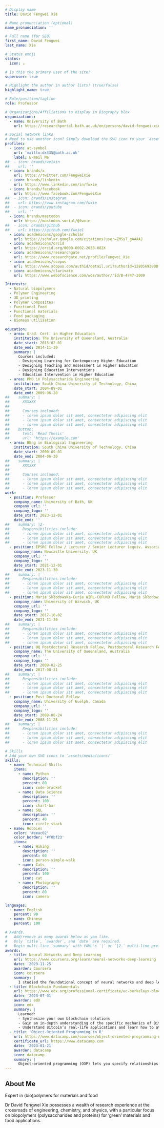 ```yaml
---
# Display name
title: David Fengwei Xie

# Name pronunciation (optional)
name_pronunciation: ''

# Full name (for SEO)
first_name: David Fengwei
last_name: Xie

# Status emoji
status:
  icon: ☕️

# Is this the primary user of the site?
superuser: true

# Highlight the author in author lists? (true/false)
highlight_name: true

# Role/position/tagline
role: Professor

# Organizations/Affiliations to display in Biography blox
organizations:
  - name: University of Bath
    url: https://researchportal.bath.ac.uk/en/persons/david-fengwei-xie

# Social network links
# Need to use another icon? Simply download the SVG icon to your `assets/media/icons/` folder.
profiles:
  - icon: at-symbol
    url: 'mailto:dx335@bath.ac.uk'
    label: E-mail Me
##  - icon: brands/weixin
##    url: ''  
  - icon: brands/x
    url: https://twitter.com/FengweiXie
  - icon: brands/linkedin
    url: https://www.linkedin.com/in/fwxie
  - icon: brands/facebook
    url: https://www.facebook.com/FengweiXie
##  - icon: brands/instagram
##    url: https://www.instagram.com/fwxie
##  - icon: brands/youtube
##    url: ''
  - icon: brands/mastodon
    url: https://mastodon.social/@fwxie
##  - icon: brands/github
##    url: https://github.com/fwxie1
  - icon: academicons/google-scholar
    url: https://scholar.google.com/citations?user=ZMSsT_gAAAAJ
  - icon: academicons/orcid
    url: https://orcid.org/0000-0002-2033-082X
  - icon: academicons/researchgate
    url: https://www.researchgate.net/profile/Fengwei_Xie
  - icon: academicons/scopus
    url: https://www.scopus.com/authid/detail.uri?authorId=12805693800
  - icon: academicons/clarivate
    url: https://www.webofscience.com/wos/author/rid/B-4747-2009

Interests:
  - Natural biopolymers
  - Polymer Engineering
  - 3D printing
  - Polymer Composites
  - Functional Food
  - Functional materials
  - Food packaging
  - Biomass utilisation

education:
  - area: Grad. Cert. in Higher Education
    institution: The University of Queensland, Australia
    date_start: 2013-02-01
    date_end: 2014-11-30
    summary: |
      Courses included:
      - Designing Learning for Contemporary Higher Education
      - Designing Teaching and Assessment in Higher Education
      - Designing Education Interventions
      - Education Intervention in Higher Education
  - area: PhD in Polysaccharide Engineering
    institution: South China University of Technology, China
    date_start: 2004-09-01
    date_end: 2009-06-20
##    summary: |
##      XXXXXX
##      
##      Courses included:
##      - lorem ipsum dolor sit amet, consectetur adipiscing elit
##      - lorem ipsum dolor sit amet, consectetur adipiscing elit
##      - lorem ipsum dolor sit amet, consectetur adipiscing elit
##    button:
##      text: 'Read Thesis'
##      url: 'https://example.com'
  - area: BEng in Biological Engineering
    institution: South China University of Technology, China
    date_start: 2000-09-01
    date_end: 2004-06-30
##    summary: |
##      XXXXXX
##      
##      Courses included:
##      - lorem ipsum dolor sit amet, consectetur adipiscing elit
##      - lorem ipsum dolor sit amet, consectetur adipiscing elit
##      - lorem ipsum dolor sit amet, consectetur adipiscing elit
work:
  - position: Professor
    company_name: University of Bath, UK
    company_url: ''
    company_logo: ''
    date_start: 2023-12-01
    date_end: ''
##    summary: |2-
##      Responsibilities include:
##      - lorem ipsum dolor sit amet, consectetur adipiscing elit
##      - lorem ipsum dolor sit amet, consectetur adipiscing elit
##      - lorem ipsum dolor sit amet, consectetur adipiscing elit
  - position: EPSRC Fellow / Lecturer / Senior Lecturer (equiv. Associate Professor)
    company_name: Newcastle University, UK
    company_url: ''
    company_logo: ''
    date_start: 2021-12-01
    date_end: 2023-11-30
##    summary: |
##      Responsibilities include:
##      - lorem ipsum dolor sit amet, consectetur adipiscing elit
##      - lorem ipsum dolor sit amet, consectetur adipiscing elit
##      - lorem ipsum dolor sit amet, consectetur adipiscing elit
  - position: Marie Skłodowska-Curie WIRL-COFUND Fellow, Marie Skłodowska-Curie Individual Fellow, EPSRC Fellow
    company_name: University of Warwick, UK
    company_url: ''
    company_logo: ''
    date_start: 2017-10-02
    date_end: 2021-11-30
##    summary: |
##      Responsibilities include:
##      - lorem ipsum dolor sit amet, consectetur adipiscing elit
##      - lorem ipsum dolor sit amet, consectetur adipiscing elit
##      - lorem ipsum dolor sit amet, consectetur adipiscing elit
  - position: UQ Postdoctoral Research Fellow, Postdoctoral Research Fellow, Research Fellow
    company_name: The University of Queensland, Australia
    company_url: ''
    company_logo: ''
    date_start: 2009-02-25
    date_end: 2017-08-31
##    summary: |
##      Responsibilities include:
##      - lorem ipsum dolor sit amet, consectetur adipiscing elit
##      - lorem ipsum dolor sit amet, consectetur adipiscing elit
##      - lorem ipsum dolor sit amet, consectetur adipiscing elit
  - position: Post Doctoral Fellow
    company_name: University of Guelph, Canada
    company_url: ''
    company_logo: ''
    date_start: 2008-08-24
    date_end: 2008-11-28
##    summary: |
##      Responsibilities include:
##      - lorem ipsum dolor sit amet, consectetur adipiscing elit
##      - lorem ipsum dolor sit amet, consectetur adipiscing elit
##      - lorem ipsum dolor sit amet, consectetur adipiscing elit

# Skills
# Add your own SVG icons to `assets/media/icons/`
skills:
  - name: Technical Skills
    items:
      - name: Python
        description: ''
        percent: 80
        icon: code-bracket
      - name: Data Science
        description: ''
        percent: 100
        icon: chart-bar
      - name: SQL
        description: ''
        percent: 40
        icon: circle-stack
  - name: Hobbies
    color: '#eeac02'
    color_border: '#f0bf23'
    items:
      - name: Hiking
        description: ''
        percent: 60
        icon: person-simple-walk
      - name: Cats
        description: ''
        percent: 100
        icon: cat
      - name: Photography
        description: ''
        percent: 80
        icon: camera

languages:
  - name: English
    percent: 90
  - name: Chinese
    percent: 100

# Awards.
#   Add/remove as many awards below as you like.
#   Only `title`, `awarder`, and `date` are required.
#   Begin multi-line `summary` with YAML's `|` or `|2-` multi-line prefix and indent 2 spaces below.
awards:
  - title: Neural Networks and Deep Learning
    url: https://www.coursera.org/learn/neural-networks-deep-learning
    date: '2023-11-25'
    awarder: Coursera
    icon: coursera
    summary: |
      I studied the foundational concept of neural networks and deep learning. By the end, I was familiar with the significant technological trends driving the rise of deep learning; build, train, and apply fully connected deep neural networks; implement efficient (vectorized) neural networks; identify key parameters in a neural network’s architecture; and apply deep learning to your own applications.
  - title: Blockchain Fundamentals
    url: https://www.edx.org/professional-certificate/uc-berkeleyx-blockchain-fundamentals
    date: '2023-07-01'
    awarder: edX
    icon: edx
    summary: |
      Learned:
      - Synthesize your own blockchain solutions
      - Gain an in-depth understanding of the specific mechanics of Bitcoin
      - Understand Bitcoin’s real-life applications and learn how to attack and destroy Bitcoin, Ethereum, smart contracts and Dapps, and alternatives to Bitcoin’s Proof-of-Work consensus algorithm
  - title: 'Object-Oriented Programming in R'
    url: https://www.datacamp.com/courses/object-oriented-programming-with-s3-and-r6-in-r
    certificate_url: https://www.datacamp.com
    date: '2023-01-21'
    awarder: datacamp
    icon: datacamp
    summary: |
      Object-oriented programming (OOP) lets you specify relationships between functions and the objects that they can act on, helping you manage complexity in your code. This is an intermediate level course, providing an introduction to OOP, using the S3 and R6 systems. S3 is a great day-to-day R programming tool that simplifies some of the functions that you write. R6 is especially useful for industry-specific analyses, working with web APIs, and building GUIs.
---
```


## About Me

Expert in (bio)polymers for materials and food

Dr David Fengwei Xie possesses a wealth of research experience at the crossroads of engineering, chemistry, and physics, with a particular focus on biopolymers (polysaccharides and proteins) for ‘green’ materials and food applications.
